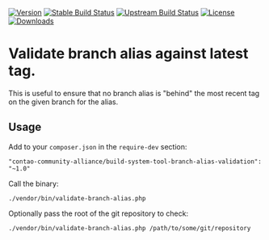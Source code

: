 [![Version](http://img.shields.io/packagist/v/contao-community-alliance/build-system-tool-branch-alias-validation.svg?style=flat-square)](https://packagist.org/packages/contao-community-alliance/build-system-tool-branch-alias-validation)
[![Stable Build Status](http://img.shields.io/travis/contao-community-alliance/build-system-tool-branch-alias-validation/master.svg?style=flat-square)](https://travis-ci.org/contao-community-alliance/build-system-tool-branch-alias-validation)
[![Upstream Build Status](http://img.shields.io/travis/contao-community-alliance/build-system-tool-branch-alias-validation/develop.svg?style=flat-square)](https://travis-ci.org/contao-community-alliance/build-system-tool-branch-alias-validation)
[![License](http://img.shields.io/packagist/l/contao-community-alliance/build-system-tool-branch-alias-validation.svg?style=flat-square)](https://github.com/contao-community-alliance/build-system-tool-branch-alias-validation/blob/master/LICENSE)
[![Downloads](http://img.shields.io/packagist/dt/contao-community-alliance/build-system-tool-branch-alias-validation.svg?style=flat-square)](https://packagist.org/packages/contao-community-alliance/build-system-tool-branch-alias-validation)

Validate branch alias against latest tag.
=========================================

This is useful to ensure that no branch alias is "behind" the most recent tag on the given branch for the alias.

Usage
-----

Add to your `composer.json` in the `require-dev` section:
```
"contao-community-alliance/build-system-tool-branch-alias-validation": "~1.0"
```

Call the binary:
```
./vendor/bin/validate-branch-alias.php
```

Optionally pass the root of the git repository to check:
```
./vendor/bin/validate-branch-alias.php /path/to/some/git/repository
```
